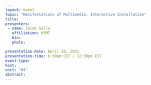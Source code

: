 ```yaml
---
layout: event
topic: "Manifestations of Multimedia: Interactive Installation"
title: 
presenters:
 - name: Jacob Sello
   affiliation: HfMT
   bio: 
   photo: 

presentation-date: April 28, 2021
presentation-time: 6:30pm CET / 12:30pm EST
event-type: 
host: 
unit: "04"
abstract: 
---
```

